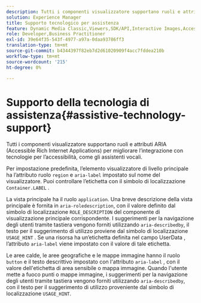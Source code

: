 ```yaml
---
description: Tutti i componenti visualizzatore supportano ruoli e attributi ARIA (Accessible Rich Internet Applications) per migliorare l’integrazione con tecnologie per l’accessibilità, come gli assistenti vocali.
solution: Experience Manager
title: Supporto tecnologico per assistenza
feature: Dynamic Media Classic,Viewers,SDK/API,Interactive Images,Accessibility
role: Developer,Business Practitioner
exl-id: 39e64f35-543f-4977-a97a-0daa93786ff3
translation-type: tm+mt
source-git-commit: b4344397f82eb7d2d61020909f4acc7fddea210b
workflow-type: tm+mt
source-wordcount: '215'
ht-degree: 0%

---
```


# Supporto della tecnologia di assistenza{#assistive-technology-support}

Tutti i componenti visualizzatore supportano ruoli e attributi ARIA (Accessible Rich Internet Applications) per migliorare l’integrazione con tecnologie per l’accessibilità, come gli assistenti vocali.

Per impostazione predefinita, l’elemento visualizzatore di livello principale ha l’attributo ruolo `region` e `aria-label` impostato sul nome del visualizzatore. Puoi controllare l’etichetta con il simbolo di localizzazione `Container.LABEL` .

La vista principale ha il ruolo `application`. Una breve descrizione della vista principale è fornita in `aria-roledescription`, con il valore definito dal simbolo di localizzazione `ROLE_DESCRIPTION` del componente di visualizzazione principale corrispondente. I suggerimenti per la navigazione degli utenti tramite tastiera vengono forniti utilizzando `aria-describedby`, il testo per il suggerimento di utilizzo proviene dal simbolo di localizzazione `USAGE_HINT` . Se una risorsa ha un’etichetta definita nel campo UserData , l’attributo `aria-label` viene impostato con il valore di tale etichetta.

Le aree calde, le aree geografiche e le mappe immagine hanno il ruolo `button` e il testo descrittivo impostato con l&#39;attributo `aria-label` , con il valore dell&#39;etichetta di area sensibile o mappa immagine. Quando l&#39;utente mette a fuoco punti o mappe immagine, i suggerimenti per la navigazione degli utenti tramite tastiera vengono forniti utilizzando `aria-describedby`, con il testo per il suggerimento di utilizzo proveniente dal simbolo di localizzazione `USAGE_HINT`.
